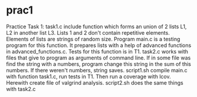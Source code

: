 # prac1
Practice Task 1:
task1.c include function which forms an union of 2 lists L1, L2 in another list L3. Lists 1 and 2 don't contain repetitive elements.
            Elements of lists are strings of random size.
Program main.c is a testing program for this function. It prepares lists with a help of advanced functions in advanced_functions.c. Tests for this function is in T1.
task2.c works with files that give to program as arguments of command line. If in some file was find the string with a numbers, program change this string in the sum of this numbers. If there weren't numbers, string saves.
script1.sh compile main.c with function task1.c, run tests in T1. Then run a coverage with lcov. Herewith create file of valgrind analysis.
script2.sh does the same things with task2.c
